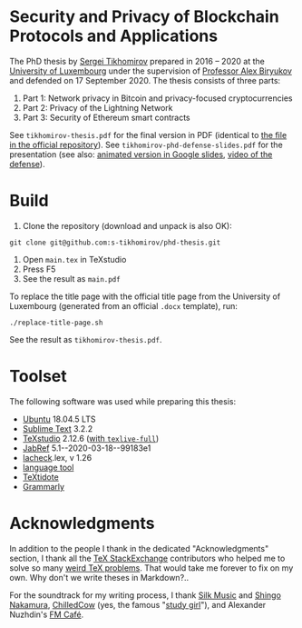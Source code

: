 # Security and Privacy of Blockchain Protocols and Applications

The PhD thesis by [Sergei Tikhomirov](https://s-tikhomirov.github.io/about/) prepared in 2016 – 2020 at the [University of Luxembourg](https://wwwen.uni.lu/) under the supervision of [Professor Alex Biryukov](https://www.cryptolux.org/index.php/Alex_Biryukov) and defended on 17 September 2020. The thesis consists of three parts:

1. Part 1: Network privacy in Bitcoin and privacy-focused cryptocurrencies
1. Part 2: Privacy of the Lightning Network
1. Part 3: Security of Ethereum smart contracts

See `tikhomirov-thesis.pdf` for the final version in PDF (identical to [the file in the official repository](http://hdl.handle.net/10993/44424)). See `tikhomirov-phd-defense-slides.pdf` for the presentation (see also: [animated version in Google slides](https://docs.google.com/presentation/d/1olqh-w25ONJcn069Zedm0_n-4A8jm-zJXdUd7DCGNaY/edit?usp=sharing), [video of the defense](https://youtu.be/Rf5r8hyZJnQ)).


# Build

1. Clone the repository (download and unpack is also OK):
```
git clone git@github.com:s-tikhomirov/phd-thesis.git
```
1. Open `main.tex` in TeXstudio
1. Press F5
1. See the result as `main.pdf`

To replace the title page with the official title page from the University of Luxembourg (generated from an official `.docx` template), run:

`./replace-title-page.sh`

See the result as `tikhomirov-thesis.pdf`.


# Toolset

The following software was used while preparing this thesis:

* [Ubuntu](https://ubuntu.com/) 18.04.5 LTS
* [Sublime Text](https://www.sublimetext.com/) 3.2.2
* [TeXstudio](https://www.texstudio.org/) 2.12.6 ([with `texlive-full`](https://tex.stackexchange.com/a/312867/142924))
* [JabRef](https://www.jabref.org/) 5.1--2020-03-18--99183e1
* [lacheck](https://ctan.org/pkg/lacheck?lang=en).lex, v 1.26
* [language tool](https://tex.stackexchange.com/q/155148/142924)
* [TeXtidote](https://github.com/sylvainhalle/textidote)
* [Grammarly](https://www.grammarly.com/)


# Acknowledgments

In addition to the people I thank in the dedicated "Acknowledgments" section, I thank all the [TeX StackExchange](https://tex.stackexchange.com/) contributors who helped me to solve so many [weird TeX problems](https://tex.stackexchange.com/q/537928/142924).
That would take me forever to fix on my own.
Why don't we write theses in Markdown?..

For the soundtrack for my writing process, I thank [Silk Music](https://www.youtube.com/watch?v=WsDyRAPFBC8) and [Shingo Nakamura](https://www.youtube.com/watch?v=WYp9Eo9T3BA), [ChilledCow](https://www.youtube.com/watch?v=5qap5aO4i9A) (yes, the famous "[study girl](https://knowyourmeme.com/memes/study-girl)"), and Alexander Nuzhdin's [FM Café](https://fmcafe.online/).
